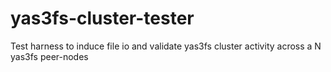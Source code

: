 yas3fs-cluster-tester
=====================

Test harness to induce file io and validate yas3fs cluster activity across a N yas3fs peer-nodes
